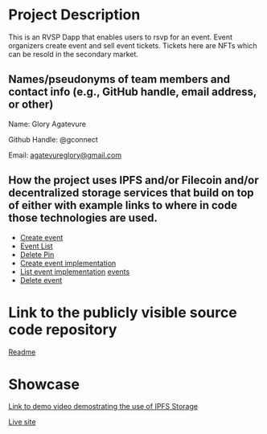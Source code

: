 
# Project Description

This is an RVSP Dapp that enables users to rsvp for an event. Event organizers create event and sell event tickets. Tickets here are NFTs which can be resold in the secondary market.

## Names/pseudonyms of team members and contact info (e.g., GitHub handle, email address, or other)
Name: Glory Agatevure

Github Handle: @gconnect

Email: agatevureglory@gmail.com

## How the project uses IPFS and/or Filecoin and/or decentralized storage services that build on top of either with example links to where in code those technologies are used.

- [Create event](https://github.com/gconnect/rsvp-dapp/blob/master/src/api/createEvent.js)
- [Event List](https://github.com/gconnect/rsvp-dapp/blob/master/src/api/EventList.js)
- [Delete Pin](https://github.com/gconnect/rsvp-dapp/blob/master/src/api/deletePinData.js)
- [Create event implementation](https://github.com/gconnect/rsvp-dapp/blob/master/src/components/admin/modal/createEventModal.js)
- [List event implementation](https://github.com/gconnect/rsvp-dapp/blob/master/src/components/admin/EventBanner.js) [events](https://github.com/gconnect/rsvp-dapp/blob/master/src/components/user/EventBanner.js)
- [Delete event](https://github.com/gconnect/rsvp-dapp/blob/master/src/components/admin/pages/EventDetail.js)

# Link to the publicly visible source code repository
[Readme](https://github.com/gconnect/rsvp-dapp#readme)

# Showcase
[Link to demo video demostrating the use of IPFS Storage](https://youtu.be/cXBNNPrBPoI)

[Live site](https://rsvp-dapp.vercel.app/)
